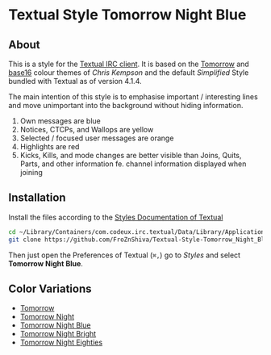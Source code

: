 # Textual Style Tomorrow Night Blue

## About

This  is a style for the [Textual IRC client](http://www.codeux.com/textual/).
It is based on the [Tomorrow](https://github.com/ChrisKempson/Tomorrow-Theme) and [base16](https://github.com/chriskempson/base16) colour themes of *Chris Kempson* and the default *Simplified* Style bundled with Textual as of version 4.1.4.

The main intention of this style is to emphasise important / interesting lines and move unimportant into the background without hiding information.

1. Own messages are blue
2. Notices, CTCPs, and Wallops are yellow
3. Selected / focused user messages are orange
4. Highlights are red
5. Kicks, Kills, and mode changes are better visible than Joins, Quits, Parts, and other information fe. channel information displayed when joining

<!---
![Preview](https://github.com/FroZnShiva/Textual-Style-Tomorrow_Night_Blue/raw/master/preview.png)
--->

## Installation

Install the files according to the [Styles Documentation of Textual](http://www.codeux.com/textual/wiki/Styles.wiki)

```sh
cd ~/Library/Containers/com.codeux.irc.textual/Data/Library/Application\ Support/Textual\ IRC/Styles/
git clone https://github.com/FroZnShiva/Textual-Style-Tomorrow_Night_Blue.git Tomorrow\ Night\ Blue
```

Then just open the Preferences of Textual (`⌘,`) go to *Styles* and select **Tomorrow Night Blue**.

## Color Variations

* [Tomorrow](https://github.com/FroZnShiva/Textual-Style-Tomorrow)
* [Tomorrow Night](https://github.com/FroZnShiva/Textual-Style-Tomorrow_Night)
* [Tomorrow Night Blue](https://github.com/FroZnShiva/Textual-Style-Tomorrow_Night_Blue)
* [Tomorrow Night Bright](https://github.com/FroZnShiva/Textual-Style-Tomorrow_Night_Bright)
* [Tomorrow Night Eighties](https://github.com/FroZnShiva/Textual-Style-Tomorrow_Night_Eighties)